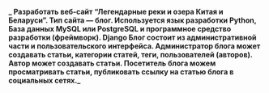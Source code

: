 **_  Разработать веб-сайт “Легендарные реки и озера Китая и Беларуси”. Тип сайта  —  блог. Используется язык разработки Python, База данных MySQL или PostgreSQL и программное средство разработки (фреймворк). Django Блог состоит из административной  части и пользовательского интерфейса. Администратор блога может создавать статьи, категории статей, теги, пользователей (авторов). Автор  может создавать  статьи.  Посетитель  блога  можем просматривать статьи, публиковать ссылку на статью блога в социальных сетях._**